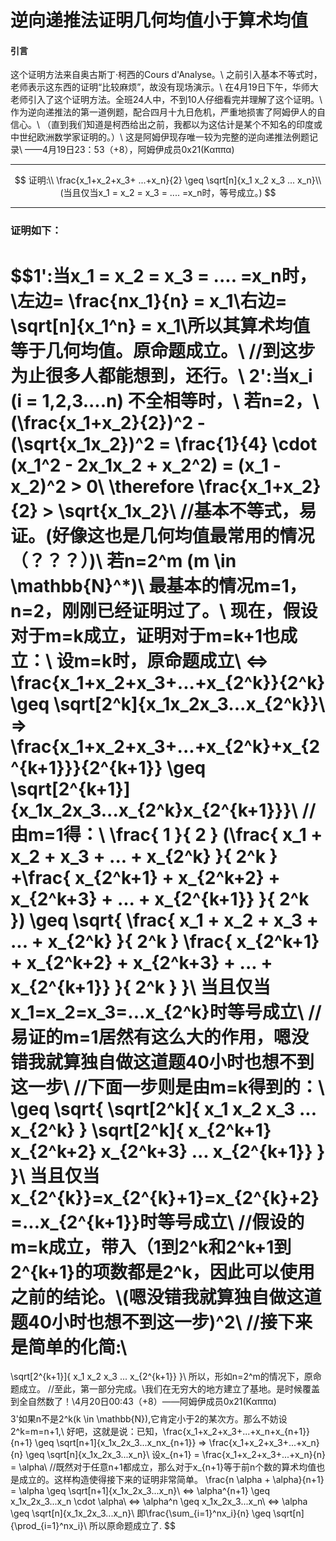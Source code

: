 <script 
  src="https://cdn.bootcss.com/mathjax/2.7.5/MathJax.js?config=TeX-MML-AM_CHTML">
</script>
# 逆向递推法证明几何均值小于算术均值
#### 引言
这个证明方法来自奥古斯丁·柯西的Cours d'Analyse。\\
之前引入基本不等式时，老师表示这东西的证明“比较麻烦”，故没有现场演示。\\
在4月19日下午，华师大老师引入了这个证明方法。全班24人中，不到10人仔细看完并理解了这个证明。\\
作为逆向递推法的第一道例题，配合四月十九日危机，严重地损害了阿姆伊人的自信心。\\
（直到我们知道是柯西给出之前，我都以为这估计是某个不知名的印度或中世纪欧洲数学家证明的。）\\
这是阿姆伊现存唯一较为完整的逆向递推法例题记录\\
——4月19日23：53（+8），阿姆伊成员0x21(Καππα)

---

$$
证明:\\
\frac{x_1+x_2+x_3+ ...+x_n}{2} \geq \sqrt[n]{x_1 x_2 x_3 ... x_n}\\
(当且仅当x_1 = x_2 = x_3 = .... =x_n时，等号成立。)
$$

---

### 证明如下：
$$1':当x_1 = x_2 = x_3 = .... =x_n时，\\左边= \frac{nx_1}{n} = x_1\\右边= \sqrt[n]{x_1^n} = x_1\\所以其算术均值等于几何均值。原命题成立。\\
//到这步为止很多人都能想到，还行。\\
2':当x_i (i = 1,2,3....n) 不全相等时，\\
若n=2，\\
(\frac{x_1+x_2}{2})^2 - (\sqrt{x_1x_2})^2 = \frac{1}{4} \cdot (x_1^2 - 2x_1x_2 + x_2^2) = (x_1 - x_2)^2 > 0\\
\therefore \frac{x_1+x_2}{2} > \sqrt{x_1x_2}\\
//基本不等式，易证。(好像这也是几何均值最常用的情况（？？？）)\\
若n=2^m (m \in \mathbb{N}^*)\\
最基本的情况m=1，n=2，刚刚已经证明过了。\\
现在，假设对于m=k成立，证明对于m=k+1也成立：\\
设m=k时，原命题成立\\
<=> \frac{x_1+x_2+x_3+...+x_{2^k}}{2^k} \geq \sqrt[2^k]{x_1x_2x_3...x_{2^k}}\\
=> \frac{x_1+x_2+x_3+...+x_{2^k}+x_{2^{k+1}}}{2^{k+1}} \geq \sqrt[2^{k+1}]{x_1x_2x_3...x_{2^k}x_{2^{k+1}}}\\
//由m=1得：\\
\frac{
        1
    }{
        2
        }
        (\frac{
            x_1 + x_2 + x_3 + ... + x_{2^k}
            }{
                2^k
            }
        +\frac{
            x_{2^k+1} + x_{2^k+2} + x_{2^k+3} + ... + x_{2^{k+1}}
            }{
                2^k
            })
\geq
\sqrt{
    \frac{
        x_1 + x_2 + x_3 + ... + x_{2^k}
    }{
        2^k
    }
    \frac{
        x_{2^k+1} + x_{2^k+2} + x_{2^k+3} + ... + x_{2^{k+1}}
    }{
        2^k
    }
}\\
当且仅当x_1=x_2=x_3=...x_{2^k}时等号成立\\
//易证的m=1居然有这么大的作用，嗯没错我就算独自做这道题40小时也想不到这一步\\
//下面一步则是由m=k得到的：\\
\geq
\sqrt{
    \sqrt[2^k]{
        x_1  x_2  x_3  ...  x_{2^k}
    }
    \sqrt[2^k]{
        x_{2^k+1}  x_{2^k+2}  x_{2^k+3}  ...  x_{2^{k+1}}
    }
}\\
当且仅当x_{2^{k}}=x_{2^{k}+1}=x_{2^{k}+2}=...x_{2^{k+1}}时等号成立\\
//假设的m=k成立，带入（1到2^k和2^k+1到2^{k+1}的项数都是2^k，因此可以使用之前的结论。\\(嗯没错我就算独自做这道题40小时也想不到这一步)^2\\
//接下来是简单的化简:\\
=
\sqrt[2^{k+1}]{
    x_1  x_2  x_3  ...  x_{2^{k+1}}
}\\
所以，形如n=2^m的情况下，原命题成立。
//至此，第一部分完成。\\我们在无穷大的地方建立了基地。是时候覆盖到全自然数了！\\4月20日00:43（+8）——阿姆伊成员0x21(Καππα)$$
$$
3'如果n不是2^k(k \in \mathbb{N}),它肯定小于2的某次方。那么不妨设2^k=m=n+1,\\
好吧，这就是说：已知，\frac{x_1+x_2+x_3+...+x_n+x_{n+1}}{n+1} \geq \sqrt[n+1]{x_1x_2x_3...x_nx_{n+1}}
=>
\frac{x_1+x_2+x_3+...+x_n}{n} \geq \sqrt[n]{x_1x_2x_3...x_n}\\
设x_{n+1} = \frac{x_1+x_2+x_3+...+x_n}{n} = \alpha\\
//既然对于任意n+1都成立，那么对于x_{n+1}等于前n个数的算术均值也是成立的。这样构造使得接下来的证明非常简单。
\frac{n \alpha + \alpha}{n+1} = \alpha \geq \sqrt[n+1]{x_1x_2x_3...x_n}\\
<=> \alpha^{n+1} \geq x_1x_2x_3...x_n \cdot \alpha\\
<=> \alpha^n \geq x_1x_2x_3...x_n\\
<=> \alpha \geq \sqrt[n]{x_1x_2x_3...x_n}\\
即\frac{\sum_{i=1}^nx_i}{n} \geq \sqrt[n]{\prod_{i=1}^nx_i}\\
所以原命题成立了.
$$